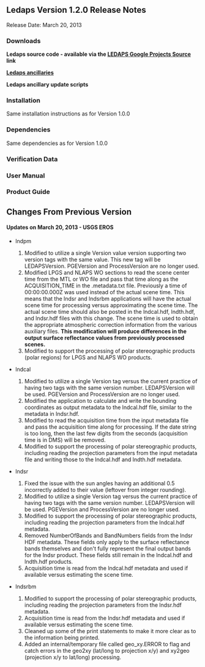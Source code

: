 ## Ledaps Version 1.2.0 Release Notes ##
Release Date: March 20, 2013

### Downloads ###

**Ledaps source code - available via the [LEDAPS Google Projects Source](http://code.google.com/p/ledaps/source/checkout) link**

**[Ledaps ancillaries](http://landsat.usgs.gov/espa/files/ledaps_anc_1980-2012.tar.gz)**

**Ledaps ancillary update scripts**


### Installation ###
Same installation instructions as for Version 1.0.0

### Dependencies ###
Same dependencies as for Version 1.0.0

### Verification Data ###

### User Manual ###

### Product Guide ###

## Changes From Previous Version ##
#### Updates on March 20, 2013 - USGS EROS ####
  * lndpm
    1. Modified to utilize a single Version value version supporting two version tags with the same value.  This new tag will be LEDAPSVersion.  PGEVersion and ProcessVersion are no longer used.
    1. Modified LPGS and NLAPS WO sections to read the scene center time from the MTL or WO file and pass that time along as the ACQUISITION\_TIME in the .metadata.txt file.  Previously a time of 00:00:00.000Z was used instead of the actual scene time.  This means that the lndsr and lndsrbm applications will have the actual scene time for processing versus approximating the scene time.  The actual scene time should also be posted in the lndcal.hdf, lndth.hdf, and lndsr.hdf files with this change.  The scene time is used to obtain the appropriate atmospheric correction information from the various auxiliary files.  <b>This modification will produce differences in the output surface reflectance values from previously processed scenes.</b>
    1. Modified to support the processing of polar stereographic products (polar regions) for LPGS and NLAPS WO products.

  * lndcal
    1. Modified to utilize a single Version tag versus the current practice of having two tags with the same version number.  LEDAPSVersion will be used.  PGEVersion and ProcessVersion are no longer used.
    1. Modified the application to calculate and write the bounding coordinates as output metadata to the lndcal.hdf file, similar to the metadata in lndsr.hdf.
    1. Modified to read the acquisition time from the input metadata file and pass the acquisition time along for processing.  If the date string is too long, then the last few digits from the seconds (acquisition time is in DMS) will be removed.
    1. Modified to support the processing of polar stereographic products, including reading the projection parameters from the input metadata file and writing those to the lndcal.hdf and lndth.hdf metadata.

  * lndsr
    1. Fixed the issue with the sun angles having an additional 0.5 incorrectly added to their value (leftover from integer rounding).
    1. Modified to utilize a single Version tag versus the current practice of having two tags with the same version number.  LEDAPSVersion will be used.  PGEVersion and ProcessVersion are no longer used.
    1. Modified to support the processing of polar stereographic products, including reading the projection parameters from the lndcal.hdf metadata.
    1. Removed NumberOfBands and BandNumbers fields from the lndsr HDF metadata.  These fields only apply to the surface reflectance bands themselves and don't fully represent the final output bands for the lndsr product.  These fields still remain in the lndcal.hdf and lndth.hdf products.
    1. Acquisition time is read from the lndcal.hdf metadata and used if available versus estimating the scene time.

  * lndsrbm
    1. Modified to support the processing of polar stereographic products, including reading the projection parameters from the lndsr.hdf metadata.
    1. Acquisition time is read from the lndsr.hdf metadata and used if available versus estimating the scene time.
    1. Cleaned up some of the print statements to make it more clear as to the information being printed.
    1. Added an internal/temporary file called geo\_xy.ERROR to flag and catch errors in the geo2xy (lat/long to projection x/y) and xy2geo (projection x/y to lat/long) processing.